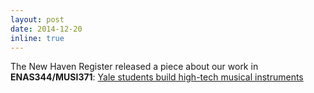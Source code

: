 ```yaml
---
layout: post
date: 2014-12-20
inline: true
---
```


The New Haven Register released a piece about our work in <strong>ENAS344/MUSI371</strong>: <a href="http://www.nhregister.com/arts-and-entertainment/20141220/yale-students-build-high-tech-musical-instruments">Yale students build high-tech musical instruments</a>